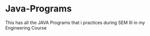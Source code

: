 # Java-Programs
This has all the JAVA Programs that i practices during SEM III in my Engineering Course

